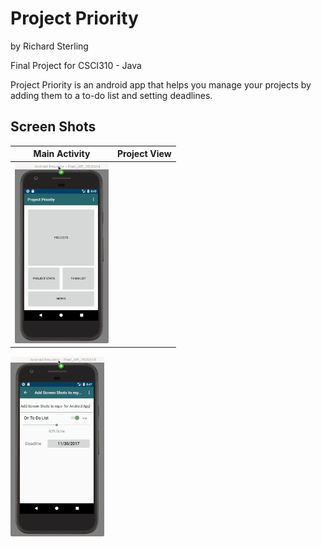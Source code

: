 # Project Priority
by
Richard Sterling

Final Project for CSCI310 - Java

Project Priority is an android app that helps you manage your projects by
adding them to a to-do list and setting deadlines.

## Screen Shots
Main Activity|Project View
---|---
  <img src="https://github.com/rSterling319/Project_Priority/blob/master/screen_grabs/main_activity.png" width="150">|
  <img src="https://github.com/rSterling319/Project_Priority/blob/master/screen_grabs/project_view.png" width="150">

